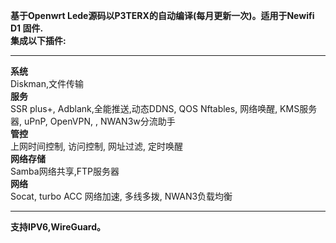
**基于Openwrt Lede源码以P3TERX的自动编译(每月更新一次)。适用于Newifi D1 固件.**\
**集成以下插件:**
*************************************************
**系统**\
Diskman,文件传输\
**服务**\
SSR plus+, Adblank,全能推送,动态DDNS, QOS Nftables, 网络唤醒, KMS服务器, uPnP, OpenVPN, , NWAN3w分流助手\
**管控**\
上网时间控制, 访问控制, 网址过滤, 定时唤醒\
**网络存储**\
Samba网络共享,FTP服务器\
**网络**\
Socat, turbo ACC 网络加速, 多线多拨, NWAN3负载均衡

*************************************************
**支持IPV6,WireGuard。**
